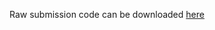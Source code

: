 Raw submission code can be downloaded [here](https://s3-us-west-1.amazonaws.com/kaggle-fishface-winner-code/02_lui/models.7z)
